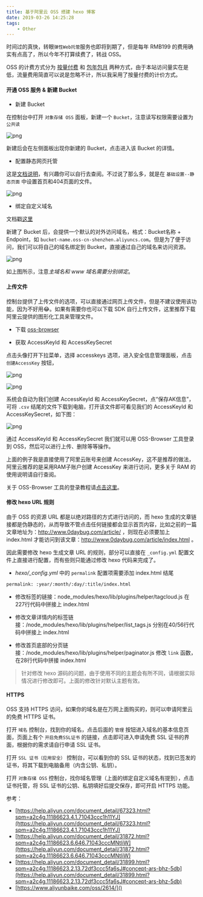 ```yaml
---
title: 基于阿里云 OSS 搭建 hexo 博客
date: 2019-03-26 14:25:28
tags:
	- Other
---
```


时间过的真快，转眼`弹性Web托管`服务也即将到期了，但是每年 RMB199 的费用确实有点高了，所以今年不打算续费了，转战 OSS。

OSS 的计费方式分为 [按量付费](https://help.aliyun.com/document_detail/48266.html?spm=5176.208357.1107607.11.1a66390fBar6bt) 和 [包年包月](https://help.aliyun.com/document_detail/48272.html?spm=a2c4g.11186623.6.552.ca985cdacROGX2) 两种方式，由于本站访问量实在是低，流量费用简直可以说是忽略不计，所以我采用了按量付费的计价方式。

#### 开通 OSS 服务 & 新建 Bucket

- 新建 Bucket

在控制台中打开 `对象存储 OSS` 面板，新建一个 `Bucket`，注意读写权限需要设置为 `公共读`

![png](/images/201903/create-bucket.png)

新建后会在左侧面板出现你新建的 Bucket，点击进入该 Bucket 的详情。

- 配置静态网页托管

这是[文档说明](https://help.aliyun.com/document_detail/31872.html)，有兴趣你可以自行去查阅。不过说了那么多，就是在 `基础设置--静态页面` 中设置首页和404页面的文件。

![png](/images/201903/static-page-setting.png)

- 绑定自定义域名

文档戳[这里](https://help.aliyun.com/document_detail/31836.html?spm=a2c4g.11186623.4.3.71043cccPsN2Hk)

新建了 Bucket 后，会提供一个默认的对外访问域名，格式：Bucket名称 + Endpoint，如 `bucket-name.oss-cn-shenzhen.aliyuncs.com`。但是为了便于访问，我们可以将自己的域名绑定到 Bucket，直接通过自己的域名来访问资源。

![png](/images/201903/bind-domain.png)

如上图所示，注意*主域名和 www 域名需要分别绑定*。

#### 上传文件

控制台提供了上传文件的选项，可以直接通过网页上传文件，但是不建议使用该功能，因为不好用😂。如果有需要你也可以下载 SDK 自行上传文件，这里推荐下载阿里云提供的图形化工具来管理文件。

- 下载 [oss-browser](https://help.aliyun.com/document_detail/61872.html?spm=a2c4g.11186623.2.10.8bb6744e9b6EQN)

- 获取 AccessKeyId 和 AccessKeySecret

点击头像打开下拉菜单，选择 accesskeys 选项，进入安全信息管理面板，点击 `创建AccessKey` 按钮，

![png](/images/201903/dropmenu.png)

![png](/images/201903/create-access-key.png)

系统会自动为我们创建 AccessKeyId 和 AccessKeySecret，点“保存AK信息”，可将 `.csv` 结尾的文件下载到电脑，打开该文件即可看见我们的 AccessKeyId 和 AccessKeySecret，如下图：

![png](/images/201903/saveak.jpg)

通过 AccessKeyId 和 AccessKeySecret 我们就可以用 OSS-Browser 工具登录到 OSS，然后可以进行上传、删除等等操作。

上面的例子我是直接使用了阿里云账号来创建 AccessKey，这不是推荐的做法，阿里云推荐的是采用RAM子账户创建 AccessKey 来进行访问，更多关于 RAM 的使用说明请自行查阅。

关于 OSS-Browser 工具的登录教程请[点击这里](https://www.aliyunbaike.com/oss/2883/)。


#### 修改 hexo URL 规则

由于 OSS 的资源 URL 都是以绝对路径的方式进行访问的，而 hexo 生成的文章链接都是伪静态的，从而导致不管点击任何链接都会显示首页内容，比如之前的一篇文章地址为：http://www.0daybug.com/article/ ，则现在必须要加上 index.html 才能访问到该文章：http://www.0daybug.com/article/index.html 。

因此需要修改 hexo 生成文章 URL 的规则，部分可以直接在 `_config.yml` 配置文件上直接进行配置，而有些则只能通过修改 hexo 代码来完成了。

- *hexo/_config.yml* 中的 `permalink` 配置项需要添加 index.html 结尾
```bash
permalink: :year/:month/:day/:title/index.html
```

- 修改标签的链接：node_modules/hexo/lib/plugins/helper/tagcloud.js 在227行代码中拼接上 index.html

- 修改文章详情内的标签链接：/node_modules/hexo/lib/plugins/helper/list_tags.js 分别在40/56行代码中拼接上 index.html

- 修改首页底部的分页链接：/node_modules/hexo/lib/plugins/helper/paginator.js 修改 `link` 函数，在28行代码中拼接 index.html

> 针对修改 hexo 源码的问题，由于使用不同的主题会有所不同，请根据实际情况进行修改即可。上面的修改针对默认主题有效。

#### HTTPS

OSS 支持 HTTPS 访问，如果你的域名是在万网上面购买的，则可以申请阿里云的免费 HTTPS 证书。

打开 `域名` 控制台，找到你的域名，点击后面的 `管理` 按钮进入域名的基本信息页面，页面上有个 `开启免费SSL证书` 的链接，点击即可进入申请免费 SSL 证书的界面，根据你的需求请自行申请 SSL 证书。

打开 `SSL 证书（应用安全）` 控制台，可以看到你的 SSL 证书的状态，找到已签发的证书，将其下载到电脑备用（内含公钥、私钥）。

打开 `对象存储 OSS` 控制台，找你域名管理（上面的绑定自定义域名有提到），点击证书托管，将 SSL 证书的公钥、私钥填好后提交保存，即可开启 HTTPS 功能。


参考：
- [https://help.aliyun.com/document_detail/67323.html?spm=a2c4g.11186623.4.1.71043ccc1h11YJ](https://help.aliyun.com/document_detail/67323.html?spm=a2c4g.11186623.4.1.71043ccc1h11YJ)
- [https://help.aliyun.com/document_detail/31872.html?spm=a2c4g.11186623.6.646.71043cccMNtliW](https://help.aliyun.com/document_detail/31872.html?spm=a2c4g.11186623.6.646.71043cccMNtliW)
- [https://help.aliyun.com/document_detail/31899.html?spm=a2c4g.11186623.2.13.72df3ccc5fa6sJ#concept-ars-bhz-5db](https://help.aliyun.com/document_detail/31899.html?spm=a2c4g.11186623.2.13.72df3ccc5fa6sJ#concept-ars-bhz-5db)
- [https://www.aliyunbaike.com/oss/2614/]()
